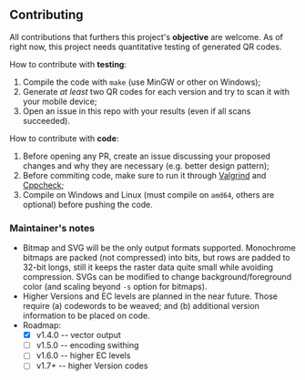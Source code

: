 ## Contributing

All contributions that furthers this project's **objective** are welcome.
As of right now, this project needs quantitative testing of generated QR codes.

How to contribute with **testing**:
1. Compile the code with `make` (use MinGW or other on Windows);
1. Generate _at least_ two QR codes for each version and try to scan it with your mobile device;
1. Open an issue in this repo with your results (even if all scans succeeded).

How to contribute with **code**:
1. Before opening any PR, create an issue discussing your proposed changes and why they are necessary (e.g. better design pattern);
1. Before commiting code, make sure to run it through [Valgrind](https://valgrind.org) and [Cppcheck](https://cppcheck.sourceforge.io);
1. Compile on Windows and Linux (must compile on `amd64`, others are optional) before pushing the code.

### Maintainer's notes

- Bitmap and SVG will be the only output formats supported. Monochrome bitmaps are packed (not compressed) into bits, but rows are padded to 32-bit longs, still it keeps the raster data quite small while avoiding compression. SVGs can be modified to change background/foreground color (and scaling beyond `-s` option for bitmaps).
- Higher Versions and EC levels are planned in the near future. Those require (a) codewords to be weaved; and (b) additional version information to be placed on code.
- Roadmap:
    - [x] v1.4.0 -- vector output
    - [ ] v1.5.0 -- encoding swithing
    - [ ] v1.6.0 -- higher EC levels
    - [ ] v1.7+  -- higher Version codes
